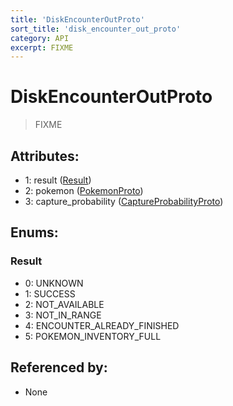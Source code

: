 ```yaml
---
title: 'DiskEncounterOutProto'
sort_title: 'disk_encounter_out_proto'
category: API
excerpt: FIXME
---
```


# DiskEncounterOutProto

> FIXME

## Attributes:

- 1: result ([Result](#result))
- 2: pokemon ([PokemonProto](../PokemonProto/))
- 3: capture_probability ([CaptureProbabilityProto](../CaptureProbabilityProto/))

## Enums:

### Result
- 0: UNKNOWN
- 1: SUCCESS
- 2: NOT_AVAILABLE
- 3: NOT_IN_RANGE
- 4: ENCOUNTER_ALREADY_FINISHED
- 5: POKEMON_INVENTORY_FULL

## Referenced by:

- None

